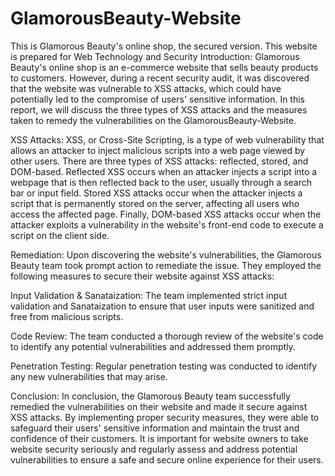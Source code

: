# GlamorousBeauty-Website
This is Glamorous Beauty's online shop, the secured version.  This website is prepared for Web Technology and Security
Introduction:
Glamorous Beauty's online shop is an e-commerce website that sells beauty products to customers. However, during a recent security audit, it was discovered that the website was vulnerable to XSS attacks, which could have potentially led to the compromise of users' sensitive information. In this report, we will discuss the three types of XSS attacks and the measures taken to remedy the vulnerabilities on the GlamorousBeauty-Website.

XSS Attacks:
XSS, or Cross-Site Scripting, is a type of web vulnerability that allows an attacker to inject malicious scripts into a web page viewed by other users. There are three types of XSS attacks: reflected, stored, and DOM-based. Reflected XSS occurs when an attacker injects a script into a webpage that is then reflected back to the user, usually through a search bar or input field. Stored XSS attacks occur when the attacker injects a script that is permanently stored on the server, affecting all users who access the affected page. Finally, DOM-based XSS attacks occur when the attacker exploits a vulnerability in the website's front-end code to execute a script on the client side.

Remediation:
Upon discovering the website's vulnerabilities, the Glamorous Beauty team took prompt action to remediate the issue. They employed the following measures to secure their website against XSS attacks:

Input Validation & Sanataization: The team implemented strict input validation and Sanataization to ensure that user inputs were sanitized and free from malicious scripts.

Code Review: The team conducted a thorough review of the website's code to identify any potential vulnerabilities and addressed them promptly.

Penetration Testing: Regular penetration testing was conducted to identify any new vulnerabilities that may arise.

Conclusion:
In conclusion, the Glamorous Beauty team successfully remedied the vulnerabilities on their website and made it secure against XSS attacks. By implementing proper security measures, they were able to safeguard their users' sensitive information and maintain the trust and confidence of their customers. It is important for website owners to take website security seriously and regularly assess and address potential vulnerabilities to ensure a safe and secure online experience for their users.


